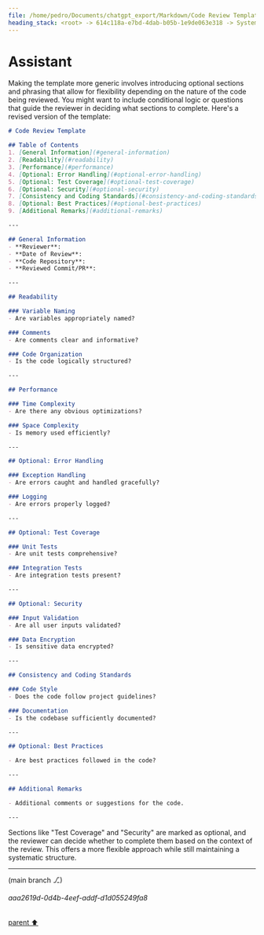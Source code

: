 ```yaml
---
file: /home/pedro/Documents/chatgpt_export/Markdown/Code Review Template Design.md
heading_stack: <root> -> 614c118a-e7bd-4dab-b05b-1e9de063e318 -> System -> 3131d9ce-3bbd-484f-ad76-d940b1b89d05 -> System -> aaa24d68-b640-47f4-8003-0fff2fcafd6c -> User -> dcb6f63d-9e74-4323-881a-676a66b09f52 -> Assistant -> Scope Definition -> Review Objective -> Ethical Guidelines -> Complexity -> Critical Sections -> Technical Depth -> Commentary and Rationale -> Code Smells and Anti-Patterns -> Suggested Improvements -> Test Coverage -> Concurrency and Performance -> Documentation -> aaa2cc11-bb55-4eb7-bac2-4a51c5c7fc26 -> User -> 6639f3ab-d612-4912-927a-c881ce116081 -> Assistant -> Structure and Formatting -> Content -> Interactivity -> Extensibility -> Usability -> Automation -> aaa20e00-6513-49de-97df-f6bf9c8c06c3 -> User -> 6ff1f292-044b-45be-997d-fd21ad691520 -> Assistant -> aaa299f2-2551-4084-8942-2f8df78204a5 -> User -> e0518dbf-f701-4180-98ce-d9545c7e087a -> Assistant -> aaa21371-7723-428e-b458-648552fa5e23 -> User -> f7a493ff-26df-4622-b69c-5cbe7de1042c -> Assistant -> aaa2456c-c3a5-42d2-821c-78656e0132eb -> User -> bf846e8e-cdd9-47db-b5f9-59059d933354 -> Assistant
---
```

# Assistant

Making the template more generic involves introducing optional sections and phrasing that allow for flexibility depending on the nature of the code being reviewed. You might want to include conditional logic or questions that guide the reviewer in deciding what sections to complete. Here's a revised version of the template:

```markdown
# Code Review Template

## Table of Contents
1. [General Information](#general-information)
2. [Readability](#readability)
3. [Performance](#performance)
4. [Optional: Error Handling](#optional-error-handling)
5. [Optional: Test Coverage](#optional-test-coverage)
6. [Optional: Security](#optional-security)
7. [Consistency and Coding Standards](#consistency-and-coding-standards)
8. [Optional: Best Practices](#optional-best-practices)
9. [Additional Remarks](#additional-remarks)

---

## General Information
- **Reviewer**: 
- **Date of Review**: 
- **Code Repository**: 
- **Reviewed Commit/PR**: 

---

## Readability

### Variable Naming
- Are variables appropriately named?

### Comments
- Are comments clear and informative?

### Code Organization
- Is the code logically structured?

---

## Performance

### Time Complexity
- Are there any obvious optimizations?

### Space Complexity
- Is memory used efficiently?

---

## Optional: Error Handling

### Exception Handling
- Are errors caught and handled gracefully?

### Logging
- Are errors properly logged?

---

## Optional: Test Coverage

### Unit Tests
- Are unit tests comprehensive?

### Integration Tests
- Are integration tests present?

---

## Optional: Security

### Input Validation
- Are all user inputs validated?

### Data Encryption
- Is sensitive data encrypted?

---

## Consistency and Coding Standards

### Code Style
- Does the code follow project guidelines?

### Documentation
- Is the codebase sufficiently documented?

---

## Optional: Best Practices

- Are best practices followed in the code?

---

## Additional Remarks

- Additional comments or suggestions for the code.

---
```

Sections like "Test Coverage" and "Security" are marked as optional, and the reviewer can decide whether to complete them based on the context of the review. This offers a more flexible approach while still maintaining a systematic structure.

---

(main branch ⎇)
###### aaa2619d-0d4b-4eef-addf-d1d055249fa8
[parent ⬆️](#3131d9ce-3bbd-484f-ad76-d940b1b89d05)

